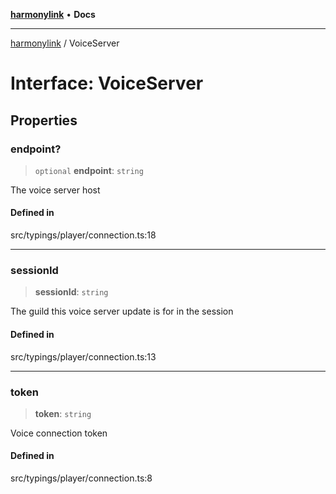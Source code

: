 [**harmonylink**](../README.md) • **Docs**

***

[harmonylink](../globals.md) / VoiceServer

# Interface: VoiceServer

## Properties

### endpoint?

> `optional` **endpoint**: `string`

The voice server host

#### Defined in

src/typings/player/connection.ts:18

***

### sessionId

> **sessionId**: `string`

The guild this voice server update is for in the session

#### Defined in

src/typings/player/connection.ts:13

***

### token

> **token**: `string`

Voice connection token

#### Defined in

src/typings/player/connection.ts:8
